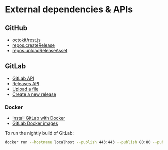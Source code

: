# External dependencies & APIs

## GitHub

- [octokit/rest.js](https://github.com/octokit/rest.js)
- [repos.createRelease](https://octokit.github.io/rest.js/#repos-create-release)
- [repos.uploadReleaseAsset](https://octokit.github.io/rest.js/#repos-upload-release-asset)

## GitLab

- [GitLab API](https://docs.gitlab.com/ce/api/)
- [Releases API](https://docs.gitlab.com/ce/api/releases/)
- [Upload a file](https://docs.gitlab.com/ce/api/projects.html#upload-a-file)
- [Create a new release](https://docs.gitlab.com/ce/api/tags.html#create-a-new-release)

### Docker

- [Install GitLab with Docker](https://docs.gitlab.com/ce/install/docker.html)
- [GitLab Docker images](https://hub.docker.com/r/gitlab/gitlab-ce/)

To run the nightly build of GitLab:

```bash
docker run --hostname localhost --publish 443:443 --publish 80:80 --publish 22:22 --name gitlab --restart always --volume config:/etc/gitlab --volume logs:/var/log/gitlab --volume data:/var/opt/gitlab gitlab/gitlab-ce:nightly
```
